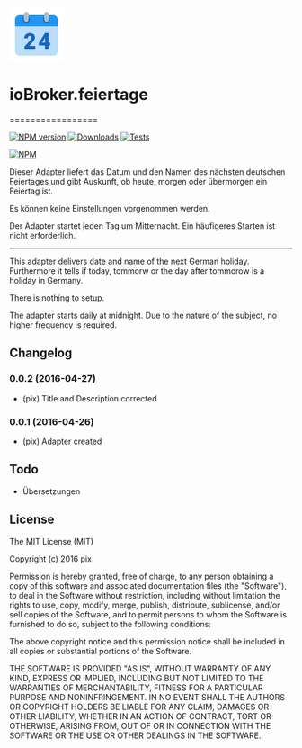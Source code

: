 ![Logo](admin/feiertage.png)
# ioBroker.feiertage
=================

[![NPM version](http://img.shields.io/npm/v/iobroker.feiertage.svg)](https://www.npmjs.com/package/iobroker.feiertage)
[![Downloads](https://img.shields.io/npm/dm/iobroker.feiertage.svg)](https://www.npmjs.com/package/iobroker.feiertage)
[![Tests](https://travis-ci.org/ioBroker/ioBroker.feiertage.svg?branch=master)](https://travis-ci.org/ioBroker/ioBroker.feiertage)

[![NPM](https://nodei.co/npm/iobroker.feiertage.png?downloads=true)](https://nodei.co/npm/iobroker.feiertage/)

Dieser Adapter liefert das Datum und den Namen des nächsten deutschen Feiertages und gibt Auskunft, ob heute, morgen oder übermorgen ein Feiertag ist.

Es können keine Einstellungen vorgenommen werden.

Der Adapter startet jeden Tag um Mitternacht. Ein häufigeres Starten ist nicht erforderlich.

-----

This adapter delivers date and name of the next German holiday. Furthermore it tells if today, tommorw or the day after tommorow is a holiday in Germany.

There is nothing to setup.

The adapter starts daily at midnight. Due to the nature of the subject, no higher frequency is required.

## Changelog
### 0.0.2 (2016-04-27)
* (pix) Title and Description corrected
### 0.0.1 (2016-04-26)
* (pix) Adapter created

## Todo

* Übersetzungen

## License

The MIT License (MIT)

Copyright (c) 2016 pix

Permission is hereby granted, free of charge, to any person obtaining a copy
of this software and associated documentation files (the "Software"), to deal
in the Software without restriction, including without limitation the rights
to use, copy, modify, merge, publish, distribute, sublicense, and/or sell
copies of the Software, and to permit persons to whom the Software is
furnished to do so, subject to the following conditions:

The above copyright notice and this permission notice shall be included in all
copies or substantial portions of the Software.

THE SOFTWARE IS PROVIDED "AS IS", WITHOUT WARRANTY OF ANY KIND, EXPRESS OR
IMPLIED, INCLUDING BUT NOT LIMITED TO THE WARRANTIES OF MERCHANTABILITY,
FITNESS FOR A PARTICULAR PURPOSE AND NONINFRINGEMENT. IN NO EVENT SHALL THE
AUTHORS OR COPYRIGHT HOLDERS BE LIABLE FOR ANY CLAIM, DAMAGES OR OTHER
LIABILITY, WHETHER IN AN ACTION OF CONTRACT, TORT OR OTHERWISE, ARISING FROM,
OUT OF OR IN CONNECTION WITH THE SOFTWARE OR THE USE OR OTHER DEALINGS IN THE
SOFTWARE.
